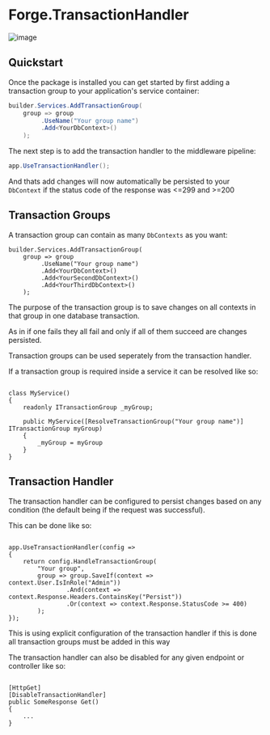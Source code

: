 # Forge.TransactionHandler

![image](Designer.png)

## Quickstart 

Once the package is installed you can get started by first adding a transaction group to your application's service container:

```csharp
builder.Services.AddTransactionGroup(
    group => group
         .UseName("Your group name")
         .Add<YourDbContext>()
    );
```


The next step is to add the transaction handler to the middleware pipeline:

```csharp
app.UseTransactionHandler();
```

And thats add changes will now automatically be persisted to your `DbContext` if the status code of the response was <=299 and >=200


## Transaction Groups

A transaction group can contain as many `DbContexts` as you want:

```
builder.Services.AddTransactionGroup(
    group => group
         .UseName("Your group name")
         .Add<YourDbContext>()
         .Add<YourSecondDbContext>()
         .Add<YourThirdDbContext>()
    );
```
The purpose of the transaction group is to save changes on all contexts in that group in one database transaction.

As in if one fails they all fail and only if all of them succeed are changes persisted.

Transaction groups can be used seperately from the transaction handler. 

If a transaction group is required inside a service it can be resolved like so:

```

class MyService()
{
    readonly ITransactionGroup _myGroup;

    public MyService([ResolveTransactionGroup("Your group name")] ITransactionGroup myGroup)
    {
        _myGroup = myGroup
    }
}
```

## Transaction Handler

The transaction handler can be configured to persist changes based on any condition (the default being if the request was successful).

This can be done like so:

```

app.UseTransactionHandler(config =>
{
    return config.HandleTransactionGroup(
        "Your group",
        group => group.SaveIf(context => context.User.IsInRole("Admin"))
                .And(context => context.Response.Headers.ContainsKey("Persist"))
                .Or(context => context.Response.StatusCode >= 400)
        );
});
```

This is using explicit configuration of the transaction handler if this is done all transaction groups must be added in this way

The transaction handler can also be disabled for any given endpoint or controller like so:

```

[HttpGet]
[DisableTransactionHandler]
public SomeResponse Get()
{
    ...
}

```